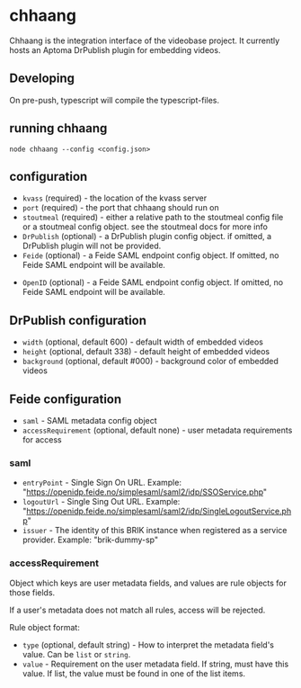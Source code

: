 # chhaang

Chhaang is the integration interface of the videobase project. It
currently hosts an Aptoma DrPublish plugin for embedding videos.

## Developing

On pre-push, typescript will compile the typescript-files.

## running chhaang

```
node chhaang --config <config.json>
```

## configuration

- `kvass` (required) - the location of the kvass server
- `port` (required) - the port that chhaang should run on
- `stoutmeal` (required) - either a relative path to the stoutmeal config file
  or a stoutmeal config object. see the stoutmeal docs for more info
- `DrPublish` (optional) - a DrPublish plugin config object. if omitted,
  a DrPublish plugin will not be provided.
- `Feide` (optional) - a Feide SAML endpoint config object. If omitted,
  no Feide SAML endpoint will be available.
* `OpenID` (optional) - a Feide SAML endpoint config object.  If omitted,
  no Feide SAML endpoint will be available.

## DrPublish configuration

- `width` (optional, default 600) - default width of embedded videos
- `height` (optional, default 338) - default height of embedded videos
- `background` (optional, default #000) - background color of embedded videos

## Feide configuration

- `saml` - SAML metadata config object
- `accessRequirement` (optional, default none) - user metadata requirements for access

### saml

- `entryPoint` - Single Sign On URL. Example: "https://openidp.feide.no/simplesaml/saml2/idp/SSOService.php"
- `logoutUrl` - Single Sing Out URL. Example: "https://openidp.feide.no/simplesaml/saml2/idp/SingleLogoutService.php"
- `issuer` - The identity of this BRIK instance when registered as a service provider. Example: "brik-dummy-sp"

### accessRequirement

Object which keys are user metadata fields, and values are rule objects for those fields.

If a user's metadata does not match all rules, access will be rejected.

Rule object format:

- `type` (optional, default string) - How to interpret the metadata field's value. Can be `list` or `string`.
- `value` - Requirement on the user metadata field. If string, must have this value. If list, the value must be found in one of the list items.
